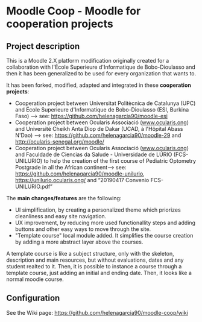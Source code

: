 # Moodle Coop - Moodle for cooperation projects

## Project description

This is a Moodle 2.X platform modification originally created for a collaboration with l'École Superieure d'Informatique de Bobo-Dioulasso and then it has been generalized to be used for every organization that wants to.

It has been forked, modified, adapted and integrated in these **cooperation projects**:
* Cooperation project between Universitat Politècnica de Catalunya (UPC) and École Superieure d'Informatique de Bobo-Dioulasso (ESI, Burkina Faso) --> see: https://github.com/helenagarcia90/moodle-esi
* Cooperation project between Ocularis Associació (www.ocularis.ong) and Université Cheikh Anta Diop de Dakar (UCAD, à l'Hôpital Abass N'Dao) --> see: https://github.com/helenagarcia90/moodle-29 and http://ocularis-senegal.org/moodle/
* Cooperation project between Ocularis Associació (www.ocularis.ong) and Faculdade de Ciencias da Salude - Universidade de LÚRIO (FCS-UNILURIO) to help the creation of the first course of Pediatric Optometry Postgrade in all the African continent--> see: https://github.com/helenagarcia90/moodle-unilurio, https://unilurio.ocularis.ong/ and “20190417 Convenio FCS-UNILURIO.pdf”

The **main changes/features** are the following:

* UI simplification, by creating a personalized theme which priorizes cleanliness and easy site navigation. 
* UX improvement, by reducing more used functionallity steps and adding buttons and other easy ways to move through the site.
* "Template course" local module added. It simplifies the course creation by adding a more abstract layer above the courses. 

A template course is like a subject structure, only with the skeleton, description and main resources, but without evaluations, dates and any student realted to it. Then, it is possible to instance a course through a template course, just adding an initial and ending date. Then, it looks like a normal moodle course.

## Configuration

See the Wiki page: https://github.com/helenagarcia90/moodle-coop/wiki
